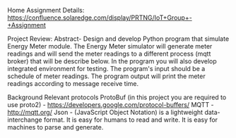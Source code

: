 Home Assignment Details: https://confluence.solaredge.com/display/PRTNG/IoT+Group+-+Assignment

Project Review:
Abstract-
Design and develop Python program that simulate Energy Meter module. 
The Energy Meter simulator will generate meter readings and will send the meter readings to a different process (mqtt broker) that will be describe below.
In the program you will also develop integrated environment for testing.  The program's input should be a schedule of meter readings. 
The program output will print the meter readings according to message receive time. 

Background
Relevant protocols
ProtoBuf (in this project you are required to use proto2) - https://developers.google.com/protocol-buffers/
MQTT - http://mqtt.org/
Json - (JavaScript Object Notation) is a lightweight data-interchange format. It is easy for humans to read and write. It is easy for machines to parse and generate. 
